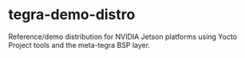 # tegra-demo-distro


Reference/demo distribution for NVIDIA Jetson platforms
using Yocto Project tools and the meta-tegra BSP layer.
